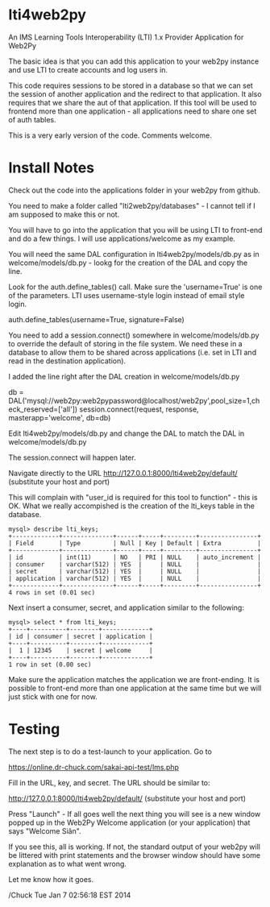 lti4web2py
==========

An IMS Learning Tools Interoperability (LTI) 1.x Provider Application for Web2Py

The basic idea is that you can add this application to your web2py instance and 
use LTI to create accounts and log users in.

This code requires sessions to be stored in a database so that we can set 
the session of another application and the redirect to that application. 
It also requires that we share the aut of that application.  If this tool
will be used to frontend more than one application - all applications need 
to share one set of auth tables.

This is a very early version of the code.  Comments welcome.

Install Notes
=============

Check out the code into the applications folder in your web2py from github.

You need to make a folder called "lti2web2py/databases" - I cannot tell if
I am supposed to make this or not.

You will have to go into the application that you will be using LTI to 
front-end and do a few things.  I will use applications/welcome as my example.

You will need the same DAL configuration in lti4web2py/models/db.py as in
welcome/models/db.py - lookg for the creation of the DAL and copy the line.

Look for the auth.define_tables() call.  Make sure the 'username=True' is
one of the parameters.  LTI uses username-style login instead of email style
login.

auth.define_tables(username=True, signature=False)

You need to add a session.connect() somewhere in welcome/models/db.py to 
override the default of storing in the file system.  We need these in a database
to allow them to be shared across applications (i.e. set in LTI and read in 
the destination application).

I added the line right after the DAL creation in welcome/models/db.py

db = DAL('mysql://web2py:web2pypassword@localhost/web2py',pool_size=1,check_reserved=['all'])
session.connect(request, response, masterapp='welcome', db=db)

Edit lti4web2py/models/db.py and change the DAL to match the DAL
in welcome/models/db.py

The session.connect will happen later.

Navigate directly to the URL http://127.0.0.1:8000/lti4web2py/default/ 
(substitute your host and port)

This will complain with "user_id is required for this tool to function" -
this is OK.   What we really accompished is the creation of the lti_keys
table in the database.

    mysql> describe lti_keys;
    +-------------+--------------+------+-----+---------+----------------+
    | Field       | Type         | Null | Key | Default | Extra          |
    +-------------+--------------+------+-----+---------+----------------+
    | id          | int(11)      | NO   | PRI | NULL    | auto_increment |
    | consumer    | varchar(512) | YES  |     | NULL    |                |
    | secret      | varchar(512) | YES  |     | NULL    |                |
    | application | varchar(512) | YES  |     | NULL    |                |
    +-------------+--------------+------+-----+---------+----------------+
    4 rows in set (0.01 sec)

Next insert a consumer, secret, and application similar to the following:

    mysql> select * from lti_keys;
    +----+----------+--------+-------------+
    | id | consumer | secret | application |
    +----+----------+--------+-------------+
    |  1 | 12345    | secret | welcome     |
    +----+----------+--------+-------------+
    1 row in set (0.00 sec)
 
Make sure the application matches the application we are front-ending.  It is 
possible to front-end more than one application at the same time but we will 
just stick with one for now.

Testing
=======

The next step is to do a test-launch to your application.  Go to 

https://online.dr-chuck.com/sakai-api-test/lms.php

Fill in the URL, key, and secret.   The URL should be similar to:

http://127.0.0.1:8000/lti4web2py/default/
(substitute your host and port)

Press "Launch"  - If all goes well the next thing you will see is a 
new window popped up in the Web2Py Welcome application (or your 
application) that says "Welcome Siân".

If you see this, all is working.  If not, the standard output 
of your web2py will be littered with print statements and the browser 
window should have some explanation as to what went wrong.

Let me know how it goes.

/Chuck
Tue Jan  7 02:56:18 EST 2014


